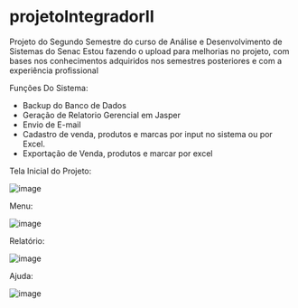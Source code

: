 # projetoIntegradorII

Projeto do Segundo Semestre do curso de Análise e Desenvolvimento de Sistemas do Senac
Estou fazendo o upload para melhorias no projeto, com bases nos conhecimentos adquiridos nos semestres posteriores e com a experiência profissional

Funções Do Sistema:

- Backup do Banco de Dados
- Geração de Relatorio Gerencial em Jasper
- Envio de E-mail
- Cadastro de venda, produtos e marcas por input no sistema ou por Excel.
- Exportação de Venda, produtos e marcar por excel

Tela Inicial do Projeto:

![image](https://user-images.githubusercontent.com/78769051/184447786-3efc3a51-f0b8-44d1-9ef2-7f2538bdd952.png)

Menu:

![image](https://user-images.githubusercontent.com/78769051/184447869-c9f65402-8462-4b81-9301-69c23bab9df7.png)

Relatório:

![image](https://user-images.githubusercontent.com/78769051/184447913-be1daa0f-3064-4073-81b0-ecdb50b59db1.png)

Ajuda:

![image](https://user-images.githubusercontent.com/78769051/184447930-d8b7ccce-98fa-4b52-b355-b9cbf4cca961.png)

